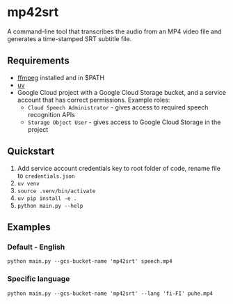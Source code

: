 # mp42srt

A command-line tool that transcribes the audio from an MP4 video file and generates a time-stamped SRT subtitle file.

## Requirements
- [ffmpeg](https://ffmpeg.org/) installed and in $PATH
- [uv](https://docs.astral.sh/uv/)
- Google Cloud project with a Google Cloud Storage bucket, and a service account that has correct permissions. Example roles:
  - `Cloud Speech Administrator` - gives access to required speech recognition APIs
  - `Storage Object User` - gives access to Google Cloud Storage in the project

## Quickstart
1. Add service account credentials key to root folder of code, rename file to `credentials.json`
2. `uv venv`
3. `source .venv/bin/activate`
4. `uv pip install -e .`
5. `python main.py --help`

## Examples

### Default - English
`python main.py --gcs-bucket-name 'mp42srt' speech.mp4`

### Specific language
`python main.py --gcs-bucket-name 'mp42srt' --lang 'fi-FI' puhe.mp4`
